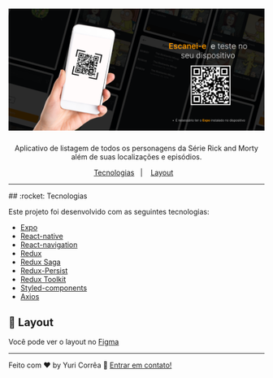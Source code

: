 <h1 align="center">
    <img alt="qrcode" src="./gihub/banner.png" />
</h1>

<p align="center">
  Aplicativo de listagem de todos os personagens da Série Rick and Morty além de suas localizações e episódios.
</p>

<p align="center">
  <a href="#rocket-tecnologias">Tecnologias</a>&nbsp;&nbsp;&nbsp;|&nbsp;&nbsp;&nbsp;
  <a href="#art-layout">Layout</a>&nbsp;&nbsp;&nbsp;
</p>

<hr >
## :rocket: Tecnologias

Este projeto foi desenvolvido com as seguintes tecnologias:

- [Expo](https://expo.dev/)
- [React-native](https://facebook.github.io/react-native/)
- [React-navigation](https://reactnavigation.org/)
- [Redux](https://redux.js.org/)
- [Redux Saga](https://redux-saga.js.org/)
- [Redux-Persist](https://github.com/rt2zz/redux-persist)
- [Redux Toolkit](https://redux-toolkit.js.org/)
- [Styled-components](https://www.styled-components.com/)
- [Axios](https://github.com/axios/axios)

## :art: Layout
 Você pode ver o layout no [Figma](https://www.figma.com/file/S1x3r1ToSz36wYoby2palc/Desafio-Ricky-and-Morty?node-id=0%3A1)

---

Feito com ♥ by Yuri Corrêa :wave: [Entrar em contato!](https://www.linkedin.com/in/yucorrea/)
